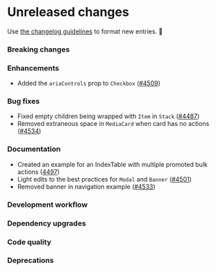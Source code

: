 # Unreleased changes

Use [the changelog guidelines](https://git.io/polaris-changelog-guidelines) to format new entries. 💜

### Breaking changes

### Enhancements

- Added the `ariaControls` prop to `Checkbox` ([#4509](https://github.com/Shopify/polaris-react/pull/4509))

### Bug fixes

- Fixed empty children being wrapped with `Item` in `Stack` ([#4487](https://github.com/Shopify/polaris-react/pull/4487))
- Removed extraneous space in `MediaCard` when card has no actions ([#4534](https://github.com/Shopify/polaris-react/issues/4534))

### Documentation

- Created an example for an IndexTable with multiple promoted bulk actions ([4497](https://github.com/Shopify/polaris-react/pull/4497))
- Light edits to the best practices for `Modal` and `Banner` ([#4501](https://github.com/Shopify/polaris-react/pull/4501))
- Removed banner in navigation example ([#4533](https://github.com/Shopify/polaris-react/pull/4533))

### Development workflow

### Dependency upgrades

### Code quality

### Deprecations
